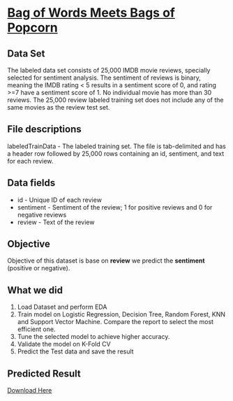 [Bag of Words Meets Bags of Popcorn](https://www.kaggle.com/c/word2vec-nlp-tutorial/data)
======

## Data Set

The labeled data set consists of 25,000 IMDB movie reviews, specially selected for sentiment analysis. The sentiment of reviews is binary, meaning the IMDB rating < 5 results in a sentiment score of 0, and rating >=7 have a sentiment score of 1. No individual movie has more than 30 reviews. The 25,000 review labeled training set does not include any of the same movies as the review test set.

## File descriptions

labeledTrainData - The labeled training set. The file is tab-delimited and has a header row followed by 25,000 rows containing an id, sentiment, and text for each review.

## Data fields

* id - Unique ID of each review
* sentiment - Sentiment of the review; 1 for positive reviews and 0 for negative reviews
* review - Text of the review

## Objective
Objective of this dataset is base on **review** we predict the **sentiment** (positive or negative).

## What we did
1. Load Dataset and perform EDA
2. Train model on Logistic Regression, Decision Tree, Random Forest, KNN and Support Vector Machine. Compare the report to select the most efficient one.
3. Tune the selected model to achieve higher accuracy.
4. Validate the model on K-Fold CV
5. Predict the Test data and save the result

## Predicted Result
[Download Here](https://drive.google.com/file/d/15IEUPcU5f0R3YjjTh9sYNwGDkG54WrUK/view?usp=sharing)
